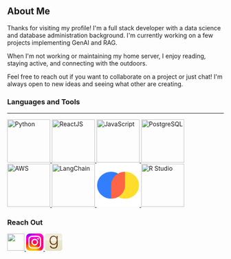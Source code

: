 ## About Me

Thanks for visiting my profile! I'm a full stack developer with a data science and database administration background. I'm currently working on a few projects implementing GenAI and RAG.

When I'm not working or maintaining my home server, I enjoy reading, staying active, and connecting with the outdoors.

Feel free to reach out if you want to collaborate on a project or just chat! I'm always open to new ideas and seeing what other are creating.

### Languages and Tools
---
<!-- Python -->
<a href="https://github.com/arunwidjaja" target="_blank">
    <img src="https://cdn.jsdelivr.net/gh/devicons/devicon@latest/icons/python/python-original-wordmark.svg" 
         width="100" 
         height="100" 
         title="Python" />
</a>

<!-- ReactJS -->
<a href="https://github.com/arunwidjaja" target="_blank">
    <img src="https://cdn.jsdelivr.net/gh/devicons/devicon@latest/icons/react/react-original-wordmark.svg" 
         width="100" 
         height="100" 
         title="ReactJS" />
</a>

<!-- TypeScript -->
<a href="https://github.com/arunwidjaja" target="_blank">          
    <img src="https://cdn.jsdelivr.net/gh/devicons/devicon@latest/icons/typescript/typescript-original.svg" 
         width="100" 
         height="100" 
         title="JavaScript" />
</a>

<!-- PostgreSQL -->
<a href="https://github.com/arunwidjaja" target="_blank">
    <img src="https://cdn.jsdelivr.net/gh/devicons/devicon@latest/icons/postgresql/postgresql-original-wordmark.svg"
         width="100" 
         height="100" 
         title="PostgreSQL" />
</a>

<!-- AWS -->
<a href="https://github.com/arunwidjaja" target="_blank">
    <img src="https://cdn.jsdelivr.net/gh/devicons/devicon@latest/icons/amazonwebservices/amazonwebservices-plain-wordmark.svg" 
         width="100" 
         height="100" 
         title="AWS" />
</a>

<!-- LangChain -->
<a href="https://github.com/arunwidjaja" target="_blank">
    <img src="https://raw.githubusercontent.com/langchain-ai/.github/main/profile/logo-light.svg#gh-dark-mode-only" 
         width="100" 
         height="100" 
         title="LangChain" />
</a>

<!-- ChromaDB -->
<a href="https://github.com/arunwidjaja" target="_blank">
    <img src="https://raw.githubusercontent.com/arunwidjaja/arunwidjaja/0fbe343267a34d1070e3561b5ca6df8fe48a88fd/images/ChromaDB_transparent.svg" 
         width="100" 
         height="100" 
         title="ChromaDB" />
</a>
<!-- R Studio -->
<a href="https://github.com/arunwidjaja" target="_blank">
    <img src="https://cdn.jsdelivr.net/gh/devicons/devicon@latest/icons/rstudio/rstudio-original.svg" 
         width="100" 
         height="100" 
         title="R Studio" />
</a>






### Reach Out


<a href="https://www.linkedin.com/in/arunwidjaja/" target="_blank">
    <img src="https://cdn.jsdelivr.net/gh/devicons/devicon@latest/icons/linkedin/linkedin-original.svg"
         width="40" 
         height="40"/>
</a>

<a href="https://www.instagram.com/arunwidjaja/" target="_blank">
    <img src="https://github.com/arunwidjaja/arunwidjaja/blob/main/images/instagram_transparent.svg"
         width="40" 
         height="40"/>
</a>

<a href="https://www.goodreads.com/arunwidjaja/" target="_blank">
    <img src="https://github.com/arunwidjaja/arunwidjaja/blob/main/images/goodreads_transparent.svg"
         width="40" 
         height="40"/>
</a>



<!--
**arunwidjaja/arunwidjaja** is a ✨ _special_ ✨ repository because its `README.md` (this file) appears on your GitHub profile.

Here are some ideas to get you started:

- 🔭 I’m currently working on ...
- 🌱 I’m currently learning ...
- 👯 I’m looking to collaborate on ...
- 🤔 I’m looking for help with ...
- 😄 Pronouns: ...
- ⚡ Fun fact: ...
- 💬 Ask me about ...
- 📫 How to reach me: ...


Badge Template:
<a href="https://github.com/arunwidjaja" target="_blank">
    <img src="https://cdn.jsdelivr.net/gh/devicons/devicon@latest/icons/python/python-original-wordmark.svg" 
         width="100" 
         height="100" 
         title="Python" />
</a>
-->
